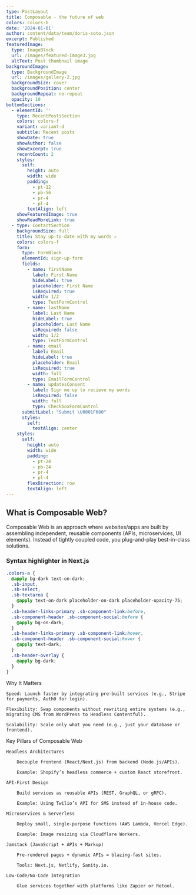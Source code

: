```yaml
---
type: PostLayout
title: Composable - the future of web
colors: colors-b
date: '2024-01-01'
author: content/data/team/doris-soto.json
excerpt: Published
featuredImage:
  type: ImageBlock
  url: /images/featured-Image3.jpg
  altText: Post thumbnail image
backgroundImage:
  type: BackgroundImage
  url: /images/gallery-2.jpg
  backgroundSize: cover
  backgroundPosition: center
  backgroundRepeat: no-repeat
  opacity: 10
bottomSections:
  - elementId: ''
    type: RecentPostsSection
    colors: colors-f
    variant: variant-d
    subtitle: Recent posts
    showDate: true
    showAuthor: false
    showExcerpt: true
    recentCount: 2
    styles:
      self:
        height: auto
        width: wide
        padding:
          - pt-12
          - pb-56
          - pr-4
          - pl-4
        textAlign: left
    showFeaturedImage: true
    showReadMoreLink: true
  - type: ContactSection
    backgroundSize: full
    title: Stay up-to-date with my words ✍️
    colors: colors-f
    form:
      type: FormBlock
      elementId: sign-up-form
      fields:
        - name: firstName
          label: First Name
          hideLabel: true
          placeholder: First Name
          isRequired: true
          width: 1/2
          type: TextFormControl
        - name: lastName
          label: Last Name
          hideLabel: true
          placeholder: Last Name
          isRequired: false
          width: 1/2
          type: TextFormControl
        - name: email
          label: Email
          hideLabel: true
          placeholder: Email
          isRequired: true
          width: full
          type: EmailFormControl
        - name: updatesConsent
          label: Sign me up to recieve my words
          isRequired: false
          width: full
          type: CheckboxFormControl
      submitLabel: "Submit \U0001F680"
      styles:
        self:
          textAlign: center
    styles:
      self:
        height: auto
        width: wide
        padding:
          - pt-24
          - pb-24
          - pr-4
          - pl-4
        flexDirection: row
        textAlign: left
---
```



## What is Composable Web?
Composable Web is an approach where websites/apps are built by assembling independent, reusable components (APIs, microservices, UI elements). Instead of tightly coupled code, you plug-and-play best-in-class solutions.

### Syntax highlighter in Next.js

```css
.colors-a {
  @apply bg-dark text-on-dark;
  .sb-input,
  .sb-select,
  .sb-textarea {
    @apply text-on-dark placeholder-on-dark placeholder-opacity-75;
  }
  .sb-header-links-primary .sb-component-link:before,
  .sb-component-header .sb-component-social:before {
    @apply bg-on-dark;
  }
  .sb-header-links-primary .sb-component-link:hover,
  .sb-component-header .sb-component-social:hover {
    @apply text-dark;
  }
  .sb-header-overlay {
    @apply bg-dark;
  }
}
```

Why It Matters

    Speed: Launch faster by integrating pre-built services (e.g., Stripe for payments, Auth0 for login).

    Flexibility: Swap components without rewriting entire systems (e.g., migrating CMS from WordPress to Headless Contentful).

    Scalability: Scale only what you need (e.g., just your database or frontend).

Key Pillars of Composable Web

    Headless Architectures

        Decouple frontend (React/Next.js) from backend (Node.js/APIs).

        Example: Shopify’s headless commerce + custom React storefront.

    API-First Design

        Build services as reusable APIs (REST, GraphQL, or gRPC).

        Example: Using Twilio’s API for SMS instead of in-house code.

    Microservices & Serverless

        Deploy small, single-purpose functions (AWS Lambda, Vercel Edge).

        Example: Image resizing via Cloudflare Workers.

    Jamstack (JavaScript + APIs + Markup)

        Pre-rendered pages + dynamic APIs = blazing-fast sites.

        Tools: Next.js, Netlify, Sanity.io.

    Low-Code/No-Code Integration

        Glue services together with platforms like Zapier or Retool.
